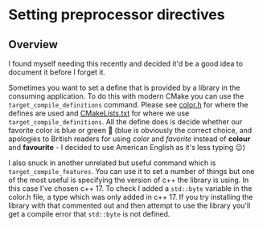 # Setting preprocessor directives

## Overview

I found myself needing this recently and decided it'd be a good idea to document it before I forget it.

Sometimes you want to set a define that is provided by a library in the consuming application. To do this with modern CMake you can use the `target_compile_definitions` command. Please see [color.h](library/include/color.h) for where the defines are used and [CMakeLists.txt](application/CMakeLists.txt) for where we use `target_compile_definitions`. All the define does is decide whether our favorite color is blue or green 🙂 (blue is obviously the correct choice, and apologies to British readers for using _color_ and _favorite_ instead of __colour__ and __favourite__ - I decided to use American English as it's less typing 😉)

I also snuck in another unrelated but useful command which is `target_compile_features`. You can use it to set a number of things but one of the most useful is specifying the version of c++ the library is using. In this case I've chosen c++ 17. To check I added a `std::byte` variable in the color.h file, a type which was only added in c++ 17. If you try installing the library with that commented out and then attempt to use the library you'll get a compile error that `std::byte` is not defined.
